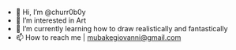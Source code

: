 - 👋 Hi, I’m @churr0b0y
- 👀 I’m interested in Art
- 🌱 I’m currently learning how to draw realistically and fantastically
- 📫 How to reach me | mubakegiovanni@gmail.com
